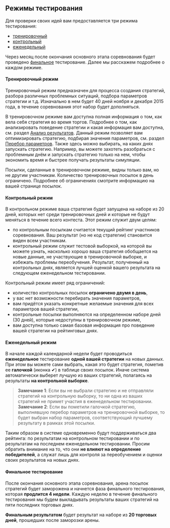 ## Режимы тестирования

Для проверки своих идей вам предоставляется три режима тестирования:
- [тренировочный](#training_mode)
- [контрольный](#control_mode)
- [еженедельный](#weekly_mode)

Через месяц после окончания основного этапа соревнования будет проведено [финальное](#final_test) тестирование.
Далее мы расскажем подробнее о каждом режиме.

#### Тренировочный режим<a id="training_mode"></a>

Тренировочный режим предназначен для процесса создания стратегий, разбора различных проблемных ситуаций, подбора параметров стратегии и т.д.
Изначально в нем будет 40 дней ноября и декабря 2015 года, в течение соревнования этот набор будет дополняться.

В тренировочном режиме вам доступна полная информация о том, как вела себя стратегия во время торгов.
Подробнее о том, как анализировать поведение стратегии и какая информация вам доступна, см. раздел [Анализ результатов](analysis/README.md).
Данный режим позволяет вам оптимизировать стратегию, подбирая значения параметров, см. раздел [Перебор параметров](params.md).
Также здесь можно выбирать, на каких днях запускать стратегию.
Например, вы можете захотеть разобраться с проблемным днём и запускать стратегию только на нем, чтобы экономить время и быстрее получать результаты симуляции.

Посылки, сделанные в тренировочном режиме, видны только вам, но не другим участникам.
Количество тренировочных посылок в день ограничено.
Подробнее об ограничениях смотрите информацию на вашей странице посылок.

#### Контрольный режим<a id="control_mode"></a>

В контрольном режиме ваша стратегия будет запущена на наборе из 20 дней, которых нет среди тренировочных дней и которые не будут меняться в течение всего контеста.
Этот режим служит двум целям:
- по контрольным посылкам считается текущий рейтинг участников соревнования.
Ваш результат (но не код стратегии) становится виден всем участникам.
- контрольный режим служит тестовой выборкой, на которой вы можете узнать, насколько хорошо ваша стратегия обобщается на новые данные, не участвующие в тренировочной выборке, и избежать проблемы переобучения.
Результат, полученный на контрольных днях, является лучшей оценкой вашего результата на следующем еженедельном тестировании.

Контрольный режим имеет ряд ограничений:
- количество контрольных посылок **ограничено двумя в день**,
- у вас нет возможности перебирать значения параметров,
- вам придётся указать конкретные желаемые значения для всех параметров вашей стратегии,
- контрольные посылки выполняются на определенном наборе дней (30 дней), которые недоступны в тренировочном режиме,
- вам доступна только самая базовая информация про поведение вашей стратегии на рейтинговых днях.

#### Еженедельный режим<a id="weekly_mode"></a>

В начале каждой календарной недели будет проводиться **еженедельное** тестирование **одной вашей стратегии** на новых данных.
При этом вы можете сами выбрать, какая это будет стратегия, пометив ее **галочкой** (иконка ✔) в таблице своих посылок.
Иначе система автоматически выберет лучшую из ваших стратегий, полагаясь на результаты **на контрольной выборке**.
> **Замечание 1**: Если вы не выбрали стратегию и не отправляли стратегий на контрольную выборку, то ни одна из ваших стратегий не примет участия в еженедельном тестировании.
> **Замечание 2**: Если вы пометили галочкой стратегию, выполнявшую перебор параметров на тренировочной выборке, то будет выбран набор параметров, соответствующий лучшему результату в рамках этой посылки.

Таким образом в системе одновременно будут поддерживаться два рейтинга: по результатам на контрольном тестировании и по результатам на последнем еженедельном тестировании.
Просим обратить внимание на то, что они **не влияют на определение победителей**, а служат лишь для контроля за переобучением и оценки своих результатов на новых днях.

#### Финальное тестирование<a id="final_test"></a>

После окончания основного этапа соревнования, арена посылок стратегий будет заморожена и начнется фаза финального тестирования, которая **продлится 4 недели**.
Каждую неделю в течение финального тестирования мы будем выкладывать результаты ваших стратегий на пяти последних торговых днях.

**Финальным результатом** будет результат на наборе из **20 торговых дней**, прошедших после заморозки арены.
